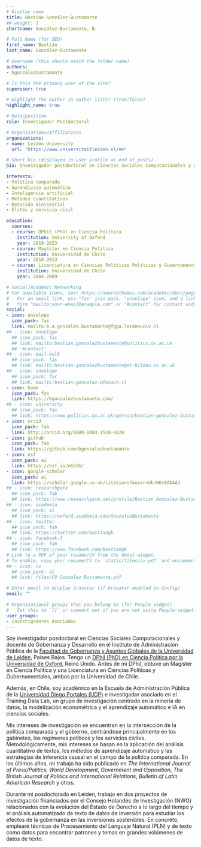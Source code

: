 ```yaml
---
# Display name
title: Bastián González-Bustamante
## weight: 1
shortname: González-Bustamante, B.

# Full Name (for SEO)
first_name: Bastián
last_name: González-Bustamante

# Username (this should match the folder name)
authors:
- bgonzalezbustamante

# Is this the primary user of the site?
superuser: true

# Highlight the author in author lists? (true/false)
highlight_name: true

# Role/position
role: Investigador Postdoctoral

# Organizations/Affiliations
organizations:
- name: Leiden University
  url: "https://www.universiteitleiden.nl/en"

# Short bio (displayed in user profile at end of posts)
bio: Investigador postdoctoral en Ciencias Sociales Computacionales y docente de Gobernanza y Desarrollo en el Instituto de Administración Pública de la Facultad de Gobernanza y Asuntos Globales de la Universidad de Leiden, Países Bajos. Profesor de la Escuela de Administración Pública de la Universidad Diego Portales e Investigador Asociado en Training Data Lab, Chile.

interests:
- Política comparada
- Aprendizaje automático
- Inteligencia artificial
- Métodos cuantitativos
- Rotación ministerial
- Élites y servicio civil

education:
  courses:
  - course: DPhil (PhD) en Ciencia Política
    institution: University of Oxford
    year: 2019-2023
  - course: Magíster en Ciencia Política
    institution: Universidad de Chile
    year: 2010-2013
  - course: Licenciatura en Ciencias Políticas Políticas y Gubernamentales
    institution: Universidad de Chile
    year: 2004-2009

# Social/Academic Networking
# For available icons, see: https://sourcethemes.com/academic/docs/page-builder/#icons
#   For an email link, use "fas" icon pack, "envelope" icon, and a link in the
#   form "mailto:your-email@example.com" or "#contact" for contact widget.
social:
- icon: envelope
  icon_pack: fas
  link: mailto:b.a.gonzalez.bustamante@fgga.leidenuniv.nl
## - icon: envelope
  ## icon_pack: fas
  ## link: mailto:bastian.gonzalezbustamante@politics.ox.ac.uk
  ## '#contact'
## - icon: mail-bulk
  ## icon_pack: fas
  ## link: mailto:bastian.gonzalezbustamante@st-hildas.ox.ac.uk
## - icon: envelope
  ## icon_pack: far
  ## link: mailto:bastian.gonzalez.b@usach.cl
- icon: home
  icon_pack: fas
  link: https://bgonzalezbustamante.com/
## - icon: university
  ## icon_pack: fas
  ## link: https://www.politics.ox.ac.uk/person/bastian-gonzalez-bustamante
- icon: orcid
  icon_pack: fab
  link: http://orcid.org/0000-0003-1510-6820
- icon: github
  icon_pack: fab
  link: https://github.com/bgonzalezbustamante
- icon: osf
  icon_pack: ai
  link: https://osf.io/n62dh/
- icon: google-scholar
  icon_pack: ai
  link: https://scholar.google.co.uk/citations?&user=UknWOrEAAAAJ
## - icon: researchgate
  ## icon_pack: fab
  ## link: https://www.researchgate.net/profile/Bastian_Gonzalez-Bustamante
## - icon: academia
  ## icon_pack: ai
  ## link: https://oxford.academia.edu/GonzalezBustamante
## - icon: twitter
  ## icon_pack: fab
  ## link: https://twitter.com/bastiangb
## - icon: facebook-f
  ## icon_pack: fab
  ## link: https://www.facebook.com/bastiangb
# Link to a PDF of your resume/CV from the About widget.
# To enable, copy your resume/CV to `static/files/cv.pdf` and uncomment the lines below.
## - icon: cv
  ## icon_pack: ai
  ## link: files/CV-Gonzalez-Bustamante.pdf

# Enter email to display Gravatar (if Gravatar enabled in Config)
email: ""

# Organizational groups that you belong to (for People widget)
#   Set this to `[]` or comment out if you are not using People widget.
user_groups:
- Investigadores Asociados
---
```


Soy investigador posdoctoral en Ciencias Sociales Computacionales y docente de Gobernanza y Desarrollo en el Instituto de Administración Pública de la [Facultad de Gobernanza y Asuntos Globales de la Universidad de Leiden](https://www.universiteitleiden.nl/en/governance-and-global-affairs), Países Bajos. Tengo un [DPhil (PhD) en Ciencia Política por la Universidad de Oxford](https://www.politics.ox.ac.uk/), Reino Unido. Antes de mi DPhil, obtuve un Magíster en Ciencia Política y una Licenciatura en Ciencias Políticas y Gubernamentales, ambos por la Universidad de Chile.

Además, en Chile, soy académico en la Escuela de Administración Pública de la [Universidad Diego Portales (UDP)](https://www.udp.cl/) e investigador asociado en el Training Data Lab, un grupo de investigación centrado en la minería de datos, la modelización econométrica y el aprendizaje automático e IA en ciencias sociales.

Mis intereses de investigación se encuentran en la intersección de la política comparada y el gobierno, centrándose principalmente en los gabinetes, los regímenes políticos y los servicios civiles. Metodológicamente, mis intereses se basan en la aplicación del análisis cuantitativo de textos, los métodos de aprendizaje automático y las estrategias de inferencia causal en el campo de la política comparada. En los últimos años, mi trabajo ha sido publicado en *The International Journal of Press/Politics*, *World Development*, *Government and Opposition*, *The British Journal of Politics and International Relations*, *Bulletin of Latin American Research* y otros.

Durante mi posdoctorado en Leiden, trabajo en dos proyectos de investigación financiados por el Consejo Holandés de Investigación (NWO) relacionados con la evolución del Estado de Derecho a lo largo del tiempo y el análisis automatizado de texto de datos de inversión para estudiar los efectos de la gobernanza en las inversiones sostenibles. En concreto, emplearé técnicas de Procesamiento del Lenguaje Natural (PLN) y de texto como datos para encontrar patrones y temas en grandes volúmenes de datos de texto.